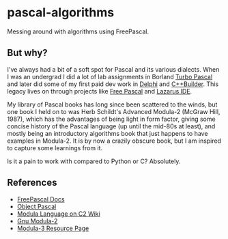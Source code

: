 
# pascal-algorithms

Messing around with algorithms using FreePascal.

## But why?

I've always had a bit of a soft spot for Pascal and its various dialects. When I was an undergrad I did a lot of lab assignments in Borland [Turbo Pascal](https://en.wikipedia.org/wiki/Turbo_Pascal) and later did some of my first paid dev work in [Delphi](https://en.wikipedia.org/wiki/Delphi_(software)) and [C++Builder](https://en.wikipedia.org/wiki/C%2B%2BBuilder). This legacy lives on through projects like [Free Pascal](https://www.freepascal.org/) and [Lazarus IDE](https://www.lazarus-ide.org/).

My library of Pascal books has long since been scattered to the winds, but one book I held on to was Herb Schildt's Advanced Modula-2 (McGraw Hill, 1987), which has the advantages of being light in form factor, giving some concise history of the Pascal language (up until the mid-80s at least), and mostly being an introductory algorithms book that just happens to have examples in Modula-2. It is by now a crazily obscure book, but I am inspired to capture some learnings from it.

Is it a pain to work with compared to Python or C? Absolutely.

## References

* [FreePascal Docs](https://www.freepascal.org/docs.html)
* [Object Pascal](https://en.wikipedia.org/wiki/Object_Pascal)
* [Modula Language on C2 Wiki](https://wiki.c2.com/?ModulaLanguage)
* [Gnu Modula-2](http://nongnu.org/gm2/homepage.html)
* [Modula-3 Resource Page](http://www.modula3.org/)
